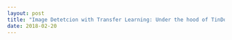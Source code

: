 ```yaml
---
layout: post
title: "Image Detetcion with Transfer Learning: Under the hood of TinDogr"
date: 2018-02-20
---
```





